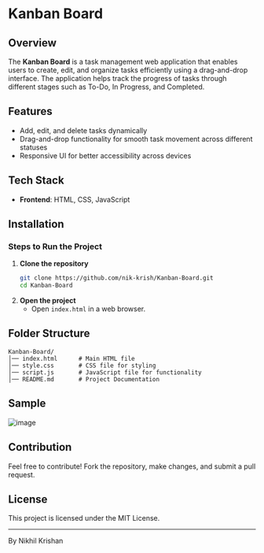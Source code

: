 # Kanban Board

## Overview
The **Kanban Board** is a task management web application that enables users to create, edit, and organize tasks efficiently using a drag-and-drop interface. The application helps track the progress of tasks through different stages such as To-Do, In Progress, and Completed.

## Features
- Add, edit, and delete tasks dynamically
- Drag-and-drop functionality for smooth task movement across different statuses
- Responsive UI for better accessibility across devices

## Tech Stack
- **Frontend**: HTML, CSS, JavaScript

## Installation
### Steps to Run the Project
1. **Clone the repository**
   ```bash
   git clone https://github.com/nik-krish/Kanban-Board.git
   cd Kanban-Board
   ```
2. **Open the project**
   - Open `index.html` in a web browser.

## Folder Structure
```
Kanban-Board/
│── index.html      # Main HTML file
│── style.css       # CSS file for styling
│── script.js       # JavaScript file for functionality
│── README.md       # Project Documentation
```

## Sample

![image](https://github.com/user-attachments/assets/537bdf3e-ccb3-4edc-94e9-497447fff491)

## Contribution
Feel free to contribute! Fork the repository, make changes, and submit a pull request.

## License
This project is licensed under the MIT License.

---
By Nikhil Krishan
